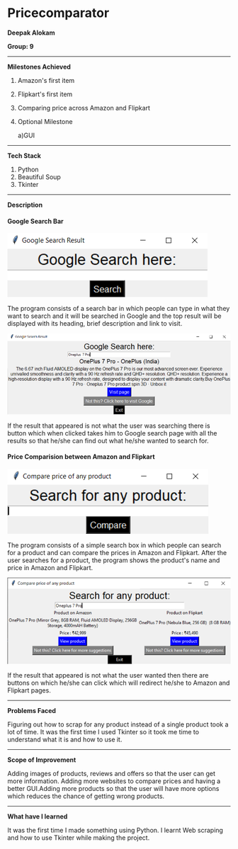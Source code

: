 # Pricecomparator


 <b>Deepak Alokam</b>
 
 <b>Group: 9</b>
 
 <hr>
 
 <b>Milestones Achieved</b>
 
 1. Amazon's first item
 2. Flipkart's first item
 3. Comparing price across Amazon and Flipkart
 4. Optional Milestone
    
    a)GUI
    
 <hr>
 
 <b>Tech Stack</b>
 
 1. Python
 2. Beautiful Soup 
 3. Tkinter
 
 <hr>
 
 <b>Description</b>
 
 #### Google Search Bar
  
 ![Google Search Bar](https://github.com/Deepak0509/Pricecomparator/blob/master/Images/Google%20Search%20Bar.png)
 
 The program consists of a search bar in which people can type in what they want to search and it will be searched in Google and the
 top result will be displayed with its heading, brief description and link to visit.
 
 ![Google Search Result](https://github.com/Deepak0509/Pricecomparator/blob/master/Images/Google%20Search%20Result.png)
 
 If the result that appeared is not what the user was searching there is button which when clicked takes him to Google search page 
 with all the results so that he/she can find out what he/she wanted to search for.
 
 #### Price Comparision between Amazon and Flipkart
 
 ![Price comparision search bar](https://github.com/Deepak0509/Pricecomparator/blob/master/Images/Price%20comparision%20search%20bar.png)
 
 The program consists of a simple search box in which people can search for a product and can compare the prices in Amazon and Flipkart.
 After the user searches for a product, the program shows the product's name and price in Amazon and Flipkart.
 
 ![Price comparision result](https://github.com/Deepak0509/Pricecomparator/blob/master/Images/Price%20comparision%20between%20Amazon%20and%20Flipkart.png)
 
 If the result that appeared is not what the user wanted then there are buttons on which he/she can click which will redirect 
 he/she to Amazon and Flipkart pages.
 
 <hr>
 
 <b>Problems Faced</b>
 
 Figuring out how to scrap for any product instead of a single product took a lot of time. It was the first time I used Tkinter so
 it took me time to understand what it is and how to use it.
 
 <hr>
 
 <b>Scope of Improvement</b>
 
 Adding images of products, reviews and offers so that the user can get more information. Adding more websites to compare prices and 
 having a better GUI.Adding more products so that the user will have more options which reduces the chance of getting wrong products.
 
 <hr>
 
 <b>What have I learned</b>
 
 It was the first time I made something using Python. I learnt Web scraping and how to use Tkinter while making the project.
 
